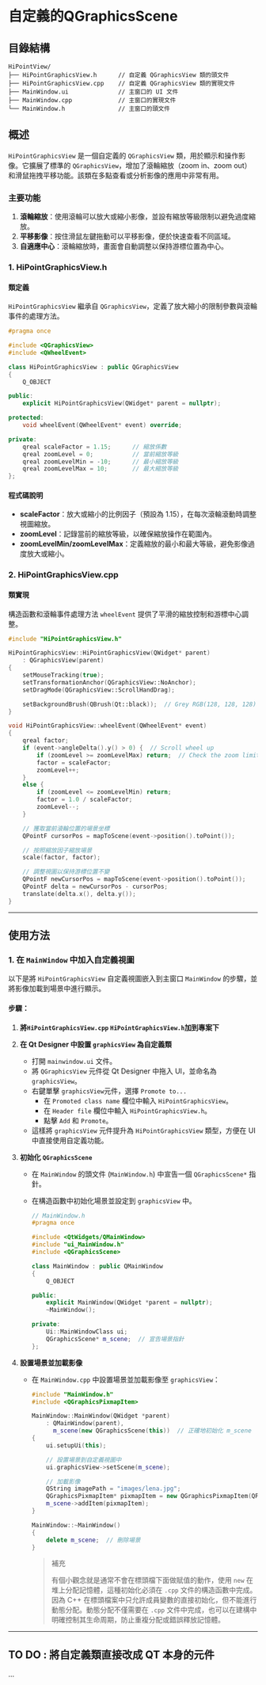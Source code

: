# 自定義的QGraphicsScene

## 目錄結構

```
HiPointView/
├── HiPointGraphicsView.h      // 自定義 QGraphicsView 類的頭文件
├── HiPointGraphicsView.cpp    // 自定義 QGraphicsView 類的實現文件
├── MainWindow.ui              // 主窗口的 UI 文件
├── MainWindow.cpp             // 主窗口的實現文件
└── MainWindow.h               // 主窗口的頭文件
```

## 概述

`HiPointGraphicsView` 是一個自定義的 `QGraphicsView` 類，用於顯示和操作影像。它擴展了標準的 `QGraphicsView`，增加了滾輪縮放（zoom in、zoom out）和滑鼠拖拽平移功能。該類在多點查看或分析影像的應用中非常有用。

### 主要功能

1. **滾輪縮放**：使用滾輪可以放大或縮小影像，並設有縮放等級限制以避免過度縮放。
2. **平移影像**：按住滑鼠左鍵拖動可以平移影像，便於快速查看不同區域。
3. **自適應中心**：滾輪縮放時，畫面會自動調整以保持游標位置為中心。



### 1. HiPointGraphicsView.h

#### 類定義

`HiPointGraphicsView` 繼承自 `QGraphicsView`，定義了放大縮小的限制參數與滾輪事件的處理方法。

```cpp
#pragma once

#include <QGraphicsView>
#include <QWheelEvent>

class HiPointGraphicsView : public QGraphicsView
{
    Q_OBJECT

public:
    explicit HiPointGraphicsView(QWidget* parent = nullptr);

protected:
    void wheelEvent(QWheelEvent* event) override;

private:
    qreal scaleFactor = 1.15;      // 縮放係數
    qreal zoomLevel = 0;           // 當前縮放等級
    qreal zoomLevelMin = -10;      // 最小縮放等級
    qreal zoomLevelMax = 10;       // 最大縮放等級
};
```

#### 程式碼說明

- **scaleFactor**：放大或縮小的比例因子（預設為 1.15），在每次滾輪滾動時調整視圖縮放。
- **zoomLevel**：記錄當前的縮放等級，以確保縮放操作在範圍內。
- **zoomLevelMin/zoomLevelMax**：定義縮放的最小和最大等級，避免影像過度放大或縮小。

### 2. HiPointGraphicsView.cpp

#### 類實現

構造函數和滾輪事件處理方法 `wheelEvent` 提供了平滑的縮放控制和游標中心調整。

```cpp
#include "HiPointGraphicsView.h"

HiPointGraphicsView::HiPointGraphicsView(QWidget* parent)
    : QGraphicsView(parent)
{
    setMouseTracking(true);
    setTransformationAnchor(QGraphicsView::NoAnchor);
    setDragMode(QGraphicsView::ScrollHandDrag);

    setBackgroundBrush(QBrush(Qt::black));  // Grey RGB(128, 128, 128)
}

void HiPointGraphicsView::wheelEvent(QWheelEvent* event)
{
    qreal factor;
    if (event->angleDelta().y() > 0) {  // Scroll wheel up
        if (zoomLevel >= zoomLevelMax) return;  // Check the zoom limit
        factor = scaleFactor;
        zoomLevel++;
    }
    else {
        if (zoomLevel <= zoomLevelMin) return;
        factor = 1.0 / scaleFactor;
        zoomLevel--;
    }

    // 獲取當前滾輪位置的場景坐標
    QPointF cursorPos = mapToScene(event->position().toPoint());

    // 按照縮放因子縮放場景
    scale(factor, factor);

    // 調整視圖以保持游標位置不變
    QPointF newCursorPos = mapToScene(event->position().toPoint());
    QPointF delta = newCursorPos - cursorPos;
    translate(delta.x(), delta.y());
}
```

---

## 使用方法

### 1. 在 `MainWindow` 中加入自定義視圖

以下是將 `HiPointGraphicsView` 自定義視圖嵌入到主窗口 `MainWindow` 的步驟，並將影像加載到場景中進行顯示。

#### 步驟：

1. **將`HiPointGraphicsView.cpp` `HiPointGraphicsView.h`加到專案下** 

2. **在 Qt Designer 中設置 `graphicsView` 為自定義類**

   - 打開 `mainwindow.ui` 文件。
   - 將 `QGraphicsView` 元件從 Qt Designer 中拖入 UI，並命名為 `graphicsView`。
   - 右鍵單擊 `graphicsView`元件，選擇 `Promote to...`
     - 在 `Promoted class name` 欄位中輸入 `HiPointGraphicsView`。
     - 在 `Header file` 欄位中輸入 `HiPointGraphicsView.h`。
     - 點擊 `Add` 和 `Promote`。
   - 這樣將 `graphicsView` 元件提升為 `HiPointGraphicsView` 類型，方便在 UI 中直接使用自定義功能。

3. **初始化 `QGraphicsScene`**

   - 在 `MainWindow` 的頭文件 (`MainWindow.h`) 中宣告一個 `QGraphicsScene*` 指針。

   - 在構造函數中初始化場景並設定到 `graphicsView` 中。

     ```cpp
     // MainWindow.h
     #pragma once
     
     #include <QtWidgets/QMainWindow>
     #include "ui_MainWindow.h"
     #include <QGraphicsScene>
     
     class MainWindow : public QMainWindow
     {
         Q_OBJECT
     
     public:
         explicit MainWindow(QWidget *parent = nullptr);
         ~MainWindow();
     
     private:
         Ui::MainWindowClass ui;
         QGraphicsScene* m_scene;  // 宣告場景指針
     };
     ```

4. **設置場景並加載影像**

   - 在 `MainWindow.cpp` 中設置場景並加載影像至 `graphicsView`：

     ```cpp
     #include "MainWindow.h"
     #include <QGraphicsPixmapItem>
     
     MainWindow::MainWindow(QWidget *parent)
         : QMainWindow(parent),
           m_scene(new QGraphicsScene(this))  // 正確地初始化 m_scene
     {
         ui.setupUi(this);
     
         // 設置場景到自定義視圖中
         ui.graphicsView->setScene(m_scene);
     
         // 加載影像
         QString imagePath = "images/lena.jpg";
         QGraphicsPixmapItem* pixmapItem = new QGraphicsPixmapItem(QPixmap(imagePath));
         m_scene->addItem(pixmapItem);
     }
     
     MainWindow::~MainWindow()
     {
         delete m_scene;  // 刪除場景
     }
     ```
     
     >補充
     >
     >有個小觀念就是通常不會在標頭檔下面做賦值的動作，使用 `new` 在堆上分配記憶體，這種初始化必須在 `.cpp` 文件的構造函數中完成。因為 C++ 在標頭檔案中只允許成員變數的直接初始化，但不能進行動態分配。動態分配不僅需要在 `.cpp` 文件中完成，也可以在建構中明確控制其生命周期，防止重複分配或錯誤釋放記憶體。

---

## TO DO : 將自定義類直接改成 QT 本身的元件

...

